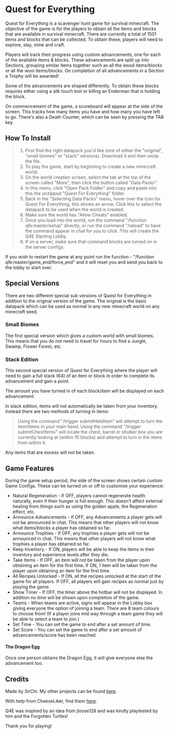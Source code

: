 
# Quest for Everything

Quest for Everything is a scavenger hunt game for survival minecraft. The objective of the game is for the players to obtain all the items and blocks that are available in survival minecraft. There are currently a total of 1501 items and blocks that can be collected. To obtain these, players will need to explore, slay, mine and craft.

Players will track their progress using custom advancements, one for each of the available items & blocks. These advancements are split up into Sections, grouping similar items together such as all the wood items/blocks or all the wool items/blocks. On completion of all advancements in a Section a Trophy will be awarded!

Some of the advancements are shaped differently. To obtain these blocks requires either using a silk touch tool or killing an Enderman that is holding the block. 

On commencement of the game, a scoreboard will appear at the side of the screen. This tracks how many items you have and how many you have left to go. There's also a Death Counter, which can be seen by pressing the TAB key.

## How To Install

> 1) First find the right datapack you'd like (one of either the "original", "small biomes" or "stack" versions). Download it and then unzip the file.
> 2) To play the game, start by beginning to create a new minecraft world.
> 3) On the world creation screen, select the tab at the top of the screen called "More", then click the button called "Data Packs".
> 4) In this menu, click "Open Pack Folder" and copy and paste into this the unzipped "Quest For Everything" folder.
> 5) Back in the "Selecting Data Packs" menu, hover over the icon for Quest For Everything, this shows an arrow. Click this to select the datapack to be used when the world is created.
> 6) Make sure the world has "Allow Cheats" enabled.
> 7) Once you load into the world, run the command "/function qfe:master/setup" directly, or run the command "/reload" to have the command appear in chat for you to click. This will create the Q4E Starting Lobby.
> 8) If on a server, make sure that command blocks are turned on in the server configs.

If you wish to restart the game at any point run the function - "/function qfe:master/game_end/force_end" and it will reset you and send you back to the lobby to start over.

## Special Versions

There are two different special sub versions of Quest for Everything in addition to the original version of the game. The original is the basic datapack which can be used as normal in any new minecraft world on any minecraft seed.

### Small Biomes

The first special version which gives a custom world with small biomes. This means that you do not need to travel for hours to find a Jungle, Swamp, Flower Forest, etc.  

### Stack Edition

This second special version of Quest for Everything where the player will need to gain a full stack (64) of an item or block in order to complete its advancement and gain a point.

The amount you have turned in of each block/item will be displayed on each advancement.

In stack edition, items will not automatically be taken from your inventory. Instead there are two methods of turning in items:

> Using the command "/trigger submitHeldItem" will attempt to turn the item/items in your main hand.
> Using the command "/trigger submitChestItems" will locate the chest, barrel or shulker box you are currently looking at (within 10 blocks) and attempt to turn in the items from within it.

Any items that are excess will not be taken.

## Game Features

During the game setup period, the side of the screen shows certain custom Game Configs. These can be turned on or off to customise your experience:

- Natural Regeneration - If OFF, players cannot regenerate health naturally, even if their hunger is full enough. This doesn't affect external healing from things such as using the golden apple, the Regeneration effect, etc.
- Announce Advancements - If OFF, any Advancements a player gets will not be announced in chat. This means that other players will not know what items/blocks a player has obtained so far.
- Announce Trophies - If OFF, any trophies a player gets will not be announced in chat. This means that other players will not know what trophies a player has obtained so far.
- Keep Inventory - If ON, players will be able to keep the items in their inventory and experience levels after they die.
- Take Items - If OFF, an item will not be taken from the player upon obtaining an item for the first time. If ON, 1 item will be taken from the player upon obtaining an item for the first time.
- All Recipes Unlocked - If ON, all the recipes unlocked at the start of the game for all players. If OFF, all players will gain recipes as normal just by playing the game.
- Show Timer - If OFF, the timer above the hotbar will not be displayed. In addition no time will be shown upon completion of the game.
- Teams - When teams are active, signs will appear in the Lobby box giving everyone the option of joining a team. There are 8 team colours to choose from! (If a player joins mid way through a team game they will be able to select a team to join.)
- Set Time - You can set the game to end after a set amount of time.
- Set Score - You can set the game to end after a set amount of advancements/score has been reached.

#### The Dragon Egg

Once one person obtains the Dragon Egg, it will give everyone else the advancement too.

## Credits

Made by SirChi. My other projects can be found [here](https://www.curseforge.com/members/sirchi/projects).

With help from CheeseLiker, find them [here](https://www.twitch.tv/cheeseliker).

Q4E was inspired by an idea from jloose128 and was kindly playtested by him and the Forgotten Turtles!


Thank you for playing!
